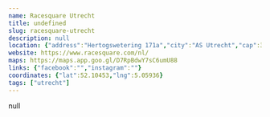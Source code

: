 ```yaml
---
name: Racesquare Utrecht
title: undefined
slug: racesquare-utrecht
description: null
location: {"address":"Hertogswetering 171a","city":"AS Utrecht","cap":3543}
website: https://www.racesquare.com/nl/
maps: https://maps.app.goo.gl/D7RpBdwY7sC6umU88
links: {"facebook":"","instagram":""}
coordinates: {"lat":52.10453,"lng":5.05936}
tags: ["utrecht"]
---
```

null
